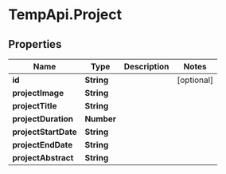 # TempApi.Project

## Properties

Name | Type | Description | Notes
------------ | ------------- | ------------- | -------------
**id** | **String** |  | [optional] 
**projectImage** | **String** |  | 
**projectTitle** | **String** |  | 
**projectDuration** | **Number** |  | 
**projectStartDate** | **String** |  | 
**projectEndDate** | **String** |  | 
**projectAbstract** | **String** |  | 


